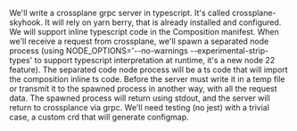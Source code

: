 We'll write a crossplane grpc server in typescript.
It's called crossplane-skyhook.
It will rely on yarn berry, that is already installed and configured.
We will support inline typescript code in the Composition manifest.
When we'll receive a request from crossplane, we'll spawn a separated node process (using NODE_OPTIONS='--no-warnings --experimental-strip-types' to support typescript interpretation at runtime, it's a new node 22 feature). The separated code node process will be a ts code that will import the composition inline ts code. Before the server must write it in a temp file or transmit it to the spawned process in another way, with all the request data. The spawned process will return using stdout, and the server will return to crossplance via grpc.
We'll need testing (no jest) with a trivial case, a custom crd that will generate configmap.
